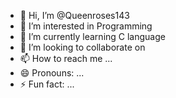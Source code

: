 - 👋 Hi, I’m @Queenroses143
- 👀 I’m interested in Programming
- 🌱 I’m currently learning C language
- 💞️ I’m looking to collaborate on
- 📫 How to reach me ...
- 😄 Pronouns: ...
- ⚡ Fun fact: ...

<!---
Queenroses143/Queenroses143 is a ✨ special ✨ repository because its `README.md` (this file) appears on your GitHub profile.
You can click the Preview link to take a look at your changes.
--->
